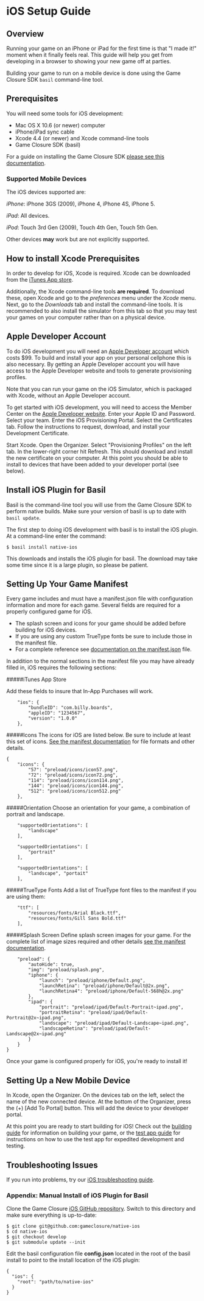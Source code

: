 # iOS Setup Guide

## Overview

Running your game on an iPhone or iPad for the first time is that \"I made it!\" moment when it finally feels real.  This guide will help you get from developing in a browser to showing your new game off at parties.

Building your game to run on a mobile device is done using the Game Closure SDK `basil` command-line tool.  

## Prerequisites

You will need some tools for iOS development:

+ Mac OS X 10.6 (or newer) computer
+ iPhone/iPad sync cable
+ Xcode 4.4 (or newer) and Xcode command-line tools
+ Game Closure SDK (basil)

For a guide on installing the Game Closure SDK [please see this documentation](../guide/quick-start.html).

### Supported Mobile Devices

The iOS devices supported are:

_iPhone_: iPhone 3GS (2009), iPhone 4, iPhone 4S, iPhone 5.

_iPad_: All devices.

_iPod_: Touch 3rd Gen (2009), Touch 4th Gen, Touch 5th Gen.

Other devices **may** work but are not explicitly supported.

## How to install Xcode Prerequisites

In order to develop for iOS, Xcode is required.  Xcode can be downloaded from the [iTunes App store](https://itunes.apple.com/us/app/xcode/id497799835?mt=12).

Additionally, the Xcode command-line tools **are required**.  To download these, open Xcode and go to the *preferences* menu under the *Xcode* menu.  Next, go to the *Downloads* tab and install the command-line tools.  It is recommended to also install the simulator from this tab so that you may test your games on your computer rather than on a physical device.

## Apple Developer Account

To do iOS development you will need an [Apple Developer account](https://developer.apple.com/programs/register/) which costs $99.  To build and install your app on your personal cellphone this is also necessary.  By getting an Apple Developer account you will have access to the Apple Developer website and tools to generate provisioning profiles.

Note that you can run your game on the iOS Simulator, which is packaged with Xcode, without an Apple Developer account.

To get started with iOS development, you will need to access the Member Center on the  [Apple Developer website](developer.apple.com).  Enter your Apple ID and Password.  Select your team.  Enter the iOS Provisioning Portal.  Select the Certificates tab.  Follow the instructions to request, download, and install your Development Certificate.

Start Xcode.  Open the Organizer.  Select "Provisioning Profiles" on the left tab.  In the lower-right corner hit Refresh.  This should download and install the new certificate on your computer.  At this point you should be able to install to devices that have been added to your developer portal (see below).

## Install iOS Plugin for Basil

Basil is the command-line tool you will use from the Game Closure SDK to perform native builds.  Make sure your version of basil is up to date with `basil update`.

The first step to doing iOS development with basil is to install the iOS plugin.  At a command-line enter the command:

~~~
$ basil install native-ios
~~~

This downloads and installs the iOS plugin for basil.  The download may take some time since it is a large plugin, so please be patient.

## Setting Up Your Game Manifest

Every game includes and must have a manifest.json file with configuration information and more for each game. Several fields are required for a properly configured game for iOS.  
  
- The splash screen and icons for your game should be added before building for iOS devices.  
- If you are using any custom TrueType fonts be sure to include those in the manifest file.  
- For a complete reference see [documentation on the manifest.json](../guide/manifest.html) file.

In addition to the normal sections in the manifest file you may have already filled in, iOS requires the following sections:

#####iTunes App Store

Add these fields to insure that In-App Purchases will work.

~~~
	"ios": {
		"bundleID": "com.billy.boards",
		"appleID": "1234567",
		"version": "1.0.0"
	},
~~~

#####Icons
The icons for iOS are listed below.  Be sure to include at least this set of icons.  [See the manifest documentation](../guide/manifest.html) for file formats and other details.

~~~
{
	"icons": {
		"57": "preload/icons/icon57.png",
		"72": "preload/icons/icon72.png",
		"114": "preload/icons/icon114.png",
		"144": "preload/icons/icon144.png",
		"512": "preload/icons/icon512.png"
	},
~~~
  
#####Orientation
Choose an orientation for your game, a combination of portrait and landscape. 

~~~
	"supportedOrientations": [
		"landscape"
	],
~~~

~~~
	"supportedOrientations": [
		"portrait"
	],
~~~

~~~
	"supportedOrientations": [
		"landscape", "portait"
	],
~~~

#####TrueType Fonts
Add a list of TrueType font files to the manifest if you are using them:

~~~
	"ttf": [
		"resources/fonts/Arial Black.ttf",
		"resources/fonts/Gill Sans Bold.ttf"
	],
~~~

#####Splash Screen
Define splash screen images for your game.  For the complete list of image sizes required and other details [see the manifest documentation](../guide/manifest.html).

~~~
	"preload": {
		"autoHide": true,
		"img": "preload/splash.png",
		"iphone": {
			"launch": "preload/iphone/Default.png",
			"launchRetina": "preload/iphone/Default@2x.png",
			"launchRetina4": "preload/iphone/Default-568h@2x.png"
		},
		"ipad": {
			"portrait": "preload/ipad/Default-Portrait~ipad.png",
			"portraitRetina": "preload/ipad/Default-Portrait@2x~ipad.png",
			"landscape": "preload/ipad/Default-Landscape~ipad.png",
			"landscapeRetina": "preload/ipad/Default-Landscape@2x~ipad.png"
		}
	}
}
~~~

Once your game is configured properly for iOS, you're ready to install it!

## Setting Up a New Mobile Device

In Xcode, open the Organizer.  On the devices tab on the left, select the name of the new connected device.  At the bottom of the Organizer, press the (+) [Add To Portal] button.  This will add the device to your developer portal.

At this point you are ready to start building for iOS!  Check out the [building guide](./ios-build.html) for information on building your game, or the [test app guide](./ios-test-app.html) for instructions on how to use the test app for expedited development and testing.

## Troubleshooting Issues

If you run into problems, try our [iOS troubleshooting guide](./ios-troubleshooting.html).

### Appendix: Manual Install of iOS Plugin for Basil

Clone the Game Closure
[iOS GitHub repository](https://github.com/gameclosure/native-ios). Switch to this directory and make sure everything is up-to-date:

~~~
$ git clone git@github.com:gameclosure/native-ios
$ cd native-ios
$ git checkout develop
$ git submodule update --init
~~~

Edit the basil configuration file **config.json** located in the root of the basil install to point to the install location of the iOS plugin:

~~~
{
  "ios": {
    "root": "path/to/native-ios"
  }
}
~~~

